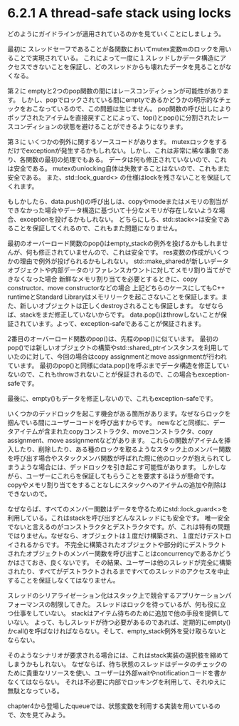 # 6.2.1 A thread-safe stack using locks

どのようにガイドラインが適用されているのかを見ていくことにしましょう。

最初に
スレッドセーフであることが各関数においてmutex変数mのロックを用いることで実現されている。
これによって一度に１スレッドしかデータ構造にアクセスできないことを保証し、どのスレッドからも壊れたデータを見ることがなくなる。

第２に
emptyと2つのpop関数の間にはレースコンディションが可能性があります。
しかし、popでロックされている間にemptyであるかどうかの明示的なチェックをおこなっているので、この問題は生じません。
pop関数の呼び出しによりポップされたアイテムを直接戻すことによって、top()とpop()に分割されたレースコンディションの状態を避けることができるようになります。


第３に
いくつかの例外に関するソースコードがあります。
mutexロックをするだけでexceptionが発生するかもしれない。しかし、これは非常に稀な事象であり、各関数の最初の処理でもある。
データは何も修正されていないので、これは安全である。
mutexのunlocking自体は失敗することはないので、これもまた安全である。
また、std::lock_guard<> の仕様はlockを残さないことを保証してくれます。


もしかしたら、data.push()の呼び出しは、copyやmodeまたはメモリの割当ができなかった場合やデータ構造に基づいて十分なメモリが存在しないような場合、exceptionを投げるかもしれない。
どちらにしろ、std::stack<>は安全であることを保証してくれるので、これもまた問題になりません。



最初のオーバーロード関数のpop()はempty_stackの例外を投げるかもしれませんが、何も修正されていませんので、これは安全です。
res変数の作成がいくつかの理由で例外が投げられるかもしれない。
	std::make_sharedが新しいデータオブジェクトや内部データのリファレンスカウントに対してメモリ割り当てができなくなった場合
	新鮮なメモリ割り当てを必要とするときに、copy constructor、move constructorなどの場合
上記どちらのケースにしてもC++ runtimeとStandard Libraryはメモリリークを起こさないことを保証します。また、新しいオブジェクトは正しくdestroyされることも保証します。
なぜならば、stackをまだ修正していないからです。
data.pop()はthrowしないことが保証されています。よって、exception-safeであることが保証されます。


2番目のオーバーロード関数のpop()は、先程のpop()に似ています。
最初のpop()では新しいオブジェクトの構築やstd::shared_ptrインスタンスを利用していたのに対して、今回の場合はcopy assignmentとmove assignmentが行われています。
最初のpop()と同様にdata.pop()を呼ぶまでデータ構造を修正していないので、これもthrowされないことが保証されるので、この場合もexception-safeです。

最後に、empty()もデータを修正しないので、これもexception-safeです。


いくつかのデッドロックを起こす機会がある箇所があります。なぜならロックを掴んでいる間にユーザーコードを呼び出すからです。
newなどと同様に、データアイテムが含まれたcopyコンストラクタ、moveコンストラクタ、copy assignment、move assignmentなどがあります。
これらの関数がアイテムを挿入したり、削除したり、ある種のロックを取るようなスタック上のメンバー関数を呼び出す場合やスタックメンバ関数が呼ばれた際に他のロックが抱えられてしまうような場合には、デッドロックを引き起こす可能性があります。
しかしながら、ユーザーにこれらを保証してもらうことを要求するほうが懸命です。
copyやメモリ割り当てをすることなしにスタックへのアイテムの追加や削除はできないので。

なぜならば、すべてのメンバー関数はデータを守るためにstd::lock_guard<>を利用している。これはstackを呼び出すどんなスレッドにも安全です。
唯一安全でないと言えるのがコンストラクタとデストラクタです。が、これは特有の問題ではりません。なぜなら、オブジェクトは１度だけ構築され、１度だけデストロイされるからです。
不完全に構築されたオブジェクトや部分的にデストラクトされたオブジェクトのメンバー関数を呼び出すことはconcurrencyであるかどうかはさておき、良くないです。
その結果、ユーザーは他のスレッドが完全に構築されたり、すべてがデストラクトされるまですべてのスレッドのアクセスを中止することを保証しなくてはなりません。


スレッドのシリアライゼーション化はスタック上で競合するアプリケーションパフォーマンスの制限してきた。
スレッドはロックを待っているが、何も役に立つ仕事をしていない。
stackはアイテム待ちのために追加で他の手段を提供していない。
よって、もしスレッドが待つ必要があるのであれば、定期的にempty()かcall()を呼ばなければならない。そして、empty_stack例外を受け取らないとならない。

そのようなシナリオが要求される場合には、これはstack実装の選択肢を縮めてしまうかもしれない。
なぜならば、待ち状態のスレッドはデータのチェックのために貴重なリソースを使い、ユーザーは外部waitやnotificationコードを書かなくてはならない。
それは不必要に内部でロッキングを利用して、それゆえに無駄となっている。

chapter4から登場したqueueでは、状態変数を利用する実装を用いているので、次を見てみよう。

